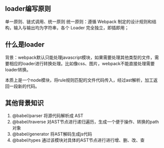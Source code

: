 ## loader编写原则
单一原则、链式调用、统一原则
统一原则：遵循 Webpack 制定的设计规则和结构，输入与输出均为字符串，各个 Loader 完全独立，即插即用；

## 什么是loader
背景：webpack默认只能处理javascript模块，如果需要处理其他类型的文件，需要相应的loader进行转换处理。比如像css、图片，webpack不能直接处理需要loader转换。

本质上是一个node模块，将rule规则匹配的文件代码传入，经过ast解析，加工返回一段新的代码。

## 其他背景知识
1. @babel/parser 将源代码解析成 AST
2. @babel/traverse 对AST节点进行递归遍历，生成一个便于操作、转换的path对象
3. @babel/generator 将AST解码生成js代码
4. @babel/types 通过该模块对具体的AST节点进行进行增、删、改、查